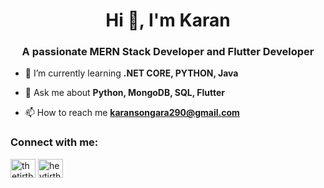 <h1 align="center">Hi 👋, I'm Karan</h1>
<h3 align="center">A passionate MERN Stack Developer and Flutter Developer</h3>

- 🌱 I’m currently learning **.NET CORE, PYTHON, Java**

- 💬 Ask me about **Python, MongoDB, SQL, Flutter**

- 📫 How to reach me **karansongara290@gmail.com**

<h3 align="left">Connect with me:</h3>
<p align="left">
<a href="https://www.linkedin.com/in/karan-songara-985317270/" target="blank"><img align="center" src="https://raw.githubusercontent.com/rahuldkjain/github-profile-readme-generator/master/src/images/icons/Social/linked-in-alt.svg" alt="thetirthparmar" height="30" width="40" /></a>
<a href="https://www.instagram.com/karan._.songara/" target="blank"><img align="center" src="https://raw.githubusercontent.com/rahuldkjain/github-profile-readme-generator/master/src/images/icons/Social/instagram.svg" alt="heytirth" height="30" width="40" /></a>
</p>
